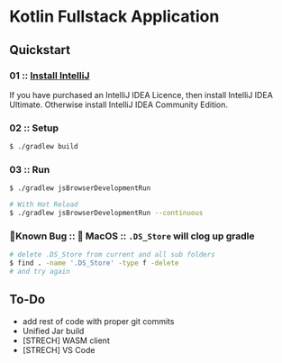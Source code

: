 # Kotlin Fullstack Application

## Quickstart

### 01 :: [Install IntelliJ](https://www.jetbrains.com/idea/download/other.html)
If you have purchased an IntelliJ IDEA Licence, then install IntelliJ IDEA Ultimate. Otherwise install IntelliJ IDEA Community Edition.

### 02 :: Setup
```bash
$ ./gradlew build
```

### 03 :: Run
```bash
$ ./gradlew jsBrowserDevelopmentRun

# With Hot Reload
$ ./gradlew jsBrowserDevelopmentRun --continuous
```

### 🐞Known Bug ::  MacOS :: `.DS_Store` will clog up gradle
```bash
# delete .DS_Store from current and all sub folders
$ find . -name '.DS_Store' -type f -delete
# and try again 
```

## To-Do

- add rest of code with proper git commits
- Unified Jar build
- [STRECH] WASM client
- [STRECH] VS Code
